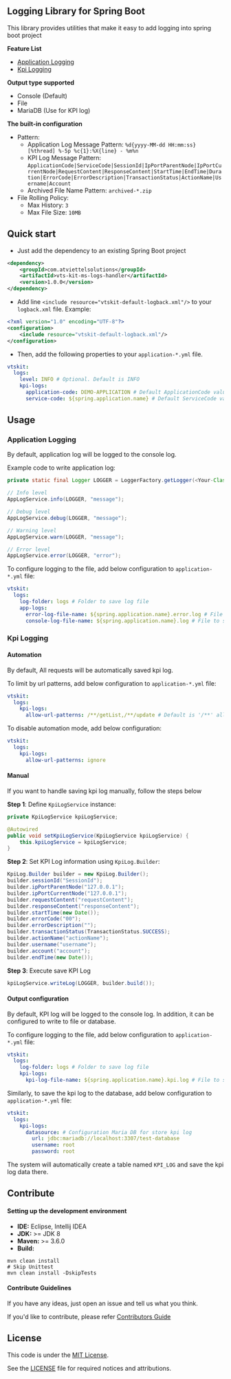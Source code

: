 Logging Library for Spring Boot
-------
This library provides utilities that make it easy to add logging into spring boot project

<b>Feature List</b>
* [Application Logging](#Application-Logging)
* [Kpi Logging](#Kpi-Logging)

<b>Output type supported</b>
* Console (Default)
* File
* MariaDB (Use for KPI log)

<b>The built-in configuration</b>
* Pattern:
    * Application Log Message Pattern: `%d{yyyy-MM-dd HH:mm:ss} [%thread] %-5p %c{1}:%X{line} - %m%n`
    * KPI Log Message Pattern: `ApplicationCode|ServiceCode|SessionId|IpPortParentNode|IpPortCurrentNode|RequestContent|ResponseContent|StartTime|EndTime|Duration|ErrorCode|ErrorDescription|TransactionStatus|ActionName|Username|Account`
    * Archived File Name Pattern: `archived-*.zip`
* File Rolling Policy:
    * Max History: `3`
    * Max File Size: `10MB`

Quick start
-------
* Just add the dependency to an existing Spring Boot project
```xml
<dependency>
    <groupId>com.atviettelsolutions</groupId>
    <artifactId>vts-kit-ms-logs-handler</artifactId>
    <version>1.0.0</version>
</dependency>
```

* Add line `<include resource="vtskit-default-logback.xml"/>` to your `logback.xml` file. Example:
```xml
<?xml version="1.0" encoding="UTF-8"?>
<configuration>
    <include resource="vtskit-default-logback.xml"/>
</configuration>
```

* Then, add the following properties to your `application-*.yml` file.
```yaml
vtskit:
  logs:
    level: INFO # Optional. Default is INFO
    kpi-logs:
      application-code: DEMO-APPLICATION # Default ApplicationCode value
      service-code: ${spring.application.name} # Default ServiceCode value
```

Usage
-------
### Application Logging
By default, application log will be logged to the console log.

Example code to write application log:
```java
private static final Logger LOGGER = LoggerFactory.getLogger(<Your-Class>);

// Info level
AppLogService.info(LOGGER, "message");

// Debug level
AppLogService.debug(LOGGER, "message");

// Warning level
AppLogService.warn(LOGGER, "message");

// Error level
AppLogService.error(LOGGER, "error");
```

To configure logging to the file, add below configuration to `application-*.yml` file:
```yaml
vtskit:
  logs:
    log-folder: logs # Folder to save log file
    app-logs:
      error-log-file-name: ${spring.application.name}.error.log # File to save error log
      console-log-file-name: ${spring.application.name}.log # File to save all log
```

### Kpi Logging
#### Automation
By default, All requests will be automatically saved kpi log.

To limit by url patterns, add below configuration to `application-*.yml` file:
```yaml
vtskit:
  logs:
    kpi-logs:
      allow-url-patterns: /**/getList,/**/update # Default is '/**' allow all requests
```

To disable automation mode, add below configuration:

```yaml
vtskit:
  logs:
    kpi-logs:
      allow-url-patterns: ignore
```

#### Manual
If you want to handle saving kpi log manually, follow the steps below

<b>Step 1</b>: Define `KpiLogService` instance:
```java
private KpiLogService kpiLogService;

@Autowired
public void setKpiLogService(KpiLogService kpiLogService) {
    this.kpiLogService = kpiLogService;
}
```

<b>Step 2</b>: Set KPI Log information using `KpiLog.Builder`:
```java
KpiLog.Builder builder = new KpiLog.Builder();
builder.sessionId("SessionId");
builder.ipPortParentNode("127.0.0.1");
builder.ipPortCurrentNode("127.0.0.1");
builder.requestContent("requestContent");
builder.responseContent("responseContent");
builder.startTime(new Date());
builder.errorCode("00");
builder.errorDescription("");
builder.transactionStatus(TransactionStatus.SUCCESS);
builder.actionName("actionName");
builder.username("username");
builder.account("account");
builder.endTime(new Date());
```

<b>Step 3</b>: Execute save KPI Log
```java
kpiLogService.writeLog(LOGGER, builder.build());
```

#### Output configuration

By default, KPI log will be logged to the console log. In addition, it can be configured to write to file or database.

To configure logging to the file, add below configuration to `application-*.yml` file:
```yaml
vtskit:
  logs:
    log-folder: logs # Folder to save log file
    kpi-logs:
      kpi-log-file-name: ${spring.application.name}.kpi.log # File to save kpi log
```

Similarly, to save the kpi log to the database, add below configuration to `application-*.yml` file:
```yaml
vtskit:
  logs:
    kpi-logs:
      datasource: # Configuration Maria DB for store kpi log
        url: jdbc:mariadb://localhost:3307/test-database
        username: root
        password: root
```
The system will automatically create a table named `KPI_LOG` and save the kpi log data there.

Contribute
-------
#### Setting up the development environment
* <b>IDE:</b> Eclipse, Intellij IDEA
* <b>JDK:</b> >= JDK 8
* <b>Maven:</b> >= 3.6.0
* <b>Build:</b>
```shell script
mvn clean install
# Skip Unittest
mvn clean install -DskipTests
```
#### Contribute Guidelines
If you have any ideas, just open an issue and tell us what you think.

If you'd like to contribute, please refer [Contributors Guide](CONTRIBUTING.md)

License
-------
This code is under the [MIT License](https://opensource.org/licenses/MIT).

See the [LICENSE](LICENSE) file for required notices and attributions.
